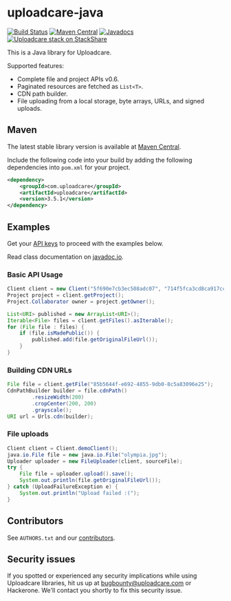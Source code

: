 # uploadcare-java

[![Build Status](https://github.com/uploadcare/uploadcare-java/actions/workflows/maven.yml/badge.svg?branch=master)](https://github.com/uploadcare/uploadcare-java/actions/workflows/maven.yml)
[![Maven Central](https://maven-badges.herokuapp.com/maven-central/com.uploadcare/uploadcare/badge.svg)](https://maven-badges.herokuapp.com/maven-central/com.uploadcare/uploadcare)
[![Javadocs](https://www.javadoc.io/badge/com.uploadcare/uploadcare.svg)](https://www.javadoc.io/doc/com.uploadcare/uploadcare)
[![Uploadcare stack on StackShare][stack-img]][stack]

[stack-img]: http://img.shields.io/badge/tech-stack-0690fa.svg?style=flat
[stack]: https://stackshare.io/uploadcare/stacks/

This is a Java library for Uploadcare.

Supported features:

- Complete file and project APIs v0.6.
- Paginated resources are fetched as `List<T>`.
- CDN path builder.
- File uploading from a local storage, byte arrays, URLs, and signed uploads.

## Maven

The latest stable library version is available at
[Maven Central](https://search.maven.org/#search%7Cga%7C1%7Cuploadcare).

Include the following code into your build by adding the following dependencies
into `pom.xml` for your project.

```xml
<dependency>
    <groupId>com.uploadcare</groupId>
    <artifactId>uploadcare</artifactId>
    <version>3.5.1</version>
</dependency>
```

## Examples

Get your [API keys](https://uploadcare.com/docs/start/settings/#keys) to proceed with
the examples below.

Read class documentation on [javadoc.io](https://www.javadoc.io/doc/com.uploadcare/uploadcare/latest/index.html).

### Basic API Usage

```java
Client client = new Client("5f690e7cb3ec508adc07", "714f5fca3cd8ca917cc2");
Project project = client.getProject();
Project.Collaborator owner = project.getOwner();

List<URI> published = new ArrayList<URI>();
Iterable<File> files = client.getFiles().asIterable();
for (File file : files) {
    if (file.isMadePublic()) {
        published.add(file.getOriginalFileUrl());
    }
}
```

### Building CDN URLs

```java
File file = client.getFile("85b5644f-e692-4855-9db0-8c5a83096e25");
CdnPathBuilder builder = file.cdnPath()
        .resizeWidth(200)
        .cropCenter(200, 200)
        .grayscale();
URI url = Urls.cdn(builder);
```

### File uploads

```java
Client client = Client.demoClient();
java.io.File file = new java.io.File("olympia.jpg");
Uploader uploader = new FileUploader(client, sourceFile);
try {
    File file = uploader.upload().save();
    System.out.println(file.getOriginalFileUrl());
} catch (UploadFailureException e) {
    System.out.println("Upload failed :(");
}
```

## Contributors

See `AUTHORS.txt` and our [contributors](https://github.com/uploadcare/uploadcare-java/graphs/contributors).

## Security issues

If you spotted or experienced any security implications while using Uploadcare
libraries, hit us up at [bugbounty@uploadcare.com](mailto:bugbounty@uploadcare.com)
or Hackerone. We'll contact you shortly to fix this security issue.

